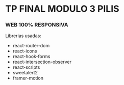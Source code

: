 # TP FINAL MODULO 3 PILIS

### WEB 100% RESPONSIVA

Librerias usadas: 
- react-router-dom
- react-icons
- react-hook-forms
- react-intersection-observer
- react-scripts 
- sweetalert2
- framer-motion




